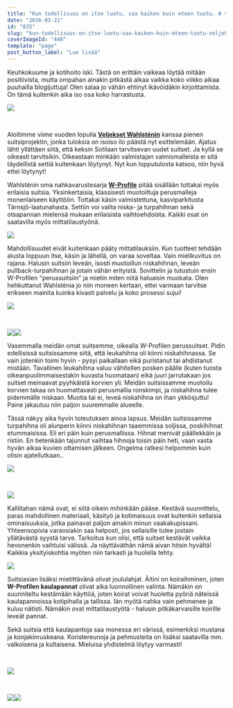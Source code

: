 ```yaml
---
title: "Kun todellisuus on itse luotu, saa kaiken kuin eteen tuotu. # veljeksetwahlstén"
date: "2016-03-21"
id: "835"
slug: "kun-todellisuus-on-itse-luotu-saa-kaiken-kuin-eteen-tuotu-veljeksetwahlsten"
coverImageId: "440"
template: "page"
post_button_label: "Lue lisää"
---
```


Keuhkokuume ja kotihoito iski. Tästä on erittäin vaikeaa löytää mitään positiivista, mutta ompahan ainakin pitkästä aikaa vaikka koko viikko aikaa puuhailla blogijuttuja! Olen salaa jo vähän ehtinyt ikävöidäkin kirjoittamista. On tämä kuitenkin aika iso osa koko harrastusta.

[![](/images/201511241148585047.jpg)](https://qpm.kda.mybluehost.me/wp-content/uploads/2016/03/201511241148585047.jpg)

 

Aloitimme viime vuoden lopulla **[Veljekset Wahlsténin](http://veljwahlsten.com/)** kanssa pienen suitsiprojektin, jonka tuloksia on isoiso ilo päästä nyt esittelemään. Ajatus lähti yllättäen siitä, että keksin Sotilaan tarvitsevan uudet suitset. Ja kyllä se oikeasti tarvitsikin. Oikeastaan minkään valmistajan valmismalleista ei sitä täydellistä settiä kuitenkaan löytynyt. Nyt kun lopputulosta katsoo, niin hyvä ettei löytynyt!

Wahlsténin oma nahkavarustesarja **[W-Profile](http://www.w-profile.com/)** pitää sisällään tottakai myös erilaisia suitsia. Yksinkertaisia, klassisesti muotoiltuja perusmalleja monenlaiseen käyttöön. Tottakai käsin valmistettuna, kasviparkitusta Tärnsjö-laatunahasta. Settiin voi valita niska- ja turpahihnan sekä otsapannan mielensä mukaan erilaisista vaihtoehdoista. Kaikki osat on saatavilla myös mittatilaustyönä.

[![](/images/suitset.png)](https://qpm.kda.mybluehost.me/wp-content/uploads/2016/03/suitset.png)

Mahdollisuudet eivät kuitenkaan pääty mittatilauksiin. Kun tuotteet tehdään alusta loppuun itse, käsin ja lähellä, on varaa soveltaa. Vain mielikuvitus on rajana. Halusin suitsiin leveän, isosti muotoillun niskahihnan, leveän pullback-turpahihnan ja jotain vähän erityistä. Sovittelin ja tutustuin ensin W-Profilen "perussuitsiin" ja mietin miten niitä haluaisin muokata. Olen hehkuttanut Wahlsténia jo niin moneen kertaan, ettei varmaan tarvitse erikseen mainita kuinka kivasti palvelu ja koko prosessi sujui!

[![](/images/201511241148581714.jpg)](https://qpm.kda.mybluehost.me/wp-content/uploads/2016/03/201511241148581714.jpg)

 

[![](/images/2015-12-23-2B01.08.22-2B1-300x193.jpg)](https://qpm.kda.mybluehost.me/wp-content/uploads/2016/03/2015-12-23-2B01.08.22-2B1.jpg)[![](/images/IMG_2449-300x200.jpg)](https://qpm.kda.mybluehost.me/wp-content/uploads/2016/03/IMG_2449.jpg)

Vasemmalla meidän omat suitsemme, oikealla W-Profilen perussuitset. Pidin edellisissä suitsissamme siitä, että leukahihna oli kiinni niskahihnassa. Se vain jotenkin toimi hyvin - pysyi paikallaan eikä puristanut tai ahdistanut mistään. Tavallinen leukahihna valuu vähitellen posken päälle (kuten tuosta oikeanpuolimmaisestakin kuvasta huomataan) eikä juuri jarrutakaan jos suitset meinaavat pyyhkäistä korvien yli. Meidän suitsissamme muotoilu korvien takaa on huomattavasti perusmallia ronskimpi, ja niskahihna tulee pidemmälle niskaan. Muotia tai ei, leveä niskahihna on ihan ykkösjuttu! Paine jakautuu niin paljon suuremmalle alueelle.

Tässä näkyy aika hyvin toteutuksen ainoa lapsus. Meidän suitsissamme turpahihna oli alunperin kiinni niskahihnan taaemmissa soljissa, poskihihnat etummaisissa. Eli eri päin kuin perusmallissa. Hihnat menivät päällekkäin ja ristiin. En tietenkään tajunnut vaihtaa hihnoja toisin päin heti, vaan vasta hyvän aikaa kuvien ottamisen jälkeen. Ongelma ratkesi helpommin kuin olisin ajatellutkaan..

[![](/images/2015-12-23-2B01.07.06-2B1.jpg)](https://qpm.kda.mybluehost.me/wp-content/uploads/2016/03/2015-12-23-2B01.07.06-2B1.jpg)

 

[![](/images/2015-12-23-2B01.07.36-2B1.jpg)](https://qpm.kda.mybluehost.me/wp-content/uploads/2016/03/2015-12-23-2B01.07.36-2B1.jpg)

Kalliitahan nämä ovat, ei siitä oikein mihinkään pääse. Kestävä suunnittelu, paras mahdollinen materiaali, käsityö ja kotimaisuus ovat kuitenkin sellaisia ominaisuuksia, jotka painavat paljon ainakin minun vaakakupissani. Yhteensopivia varaosiakin saa helposti, jos sellaisille tulee jostain yllätävästä syystä tarve. Tarkoitus kun olisi, että suitset kestävät vaikka hevonenkin vaihtuisi välissä. Ja näyttäväthän nämä aivan hitsin hyvältä! Kaikkia yksityiskohtia myöten niin tarkasti ja huolella tehty.

[![](/images/IMG_3551_.png)](https://qpm.kda.mybluehost.me/wp-content/uploads/2016/03/IMG_3551_.png)

Suitsiasian lisäksi mietittävänä olivat joululahjat. Äitini on koiraihminen, joten **W-Profilen kaulapannat** olivat aika luonnollinen valinta. Nämäkin on suunniteltu kestämään käyttöä, joten koirat voivat huoletta pyöriä näteissä kaulapannoissa kotipihalla ja tallissa. Iän myötä nahka vain pehmenee ja kuluu nätisti. Nämäkin ovat mittatilaustyötä - halusin pitkäkarvaisille koirille leveät pannat.

Sekä suitsia että kaulapantoja saa monessa eri värissä, esimerkiksi mustana ja konjakinruskeana. Koristereunoja ja pehmusteita on lisäksi saatavilla mm. valkoisena ja kultaisena. Mieluisa yhdistelmä löytyy varmasti!

 

[![](/images/2015-12-23-2B01.08.02-2B1.jpg)](https://qpm.kda.mybluehost.me/wp-content/uploads/2016/03/2015-12-23-2B01.08.02-2B1.jpg)

 

[![](/images/IMG_2977_-300x200.png)](https://qpm.kda.mybluehost.me/wp-content/uploads/2016/03/IMG_2977_.png)[![](/images/IMG_2980_-300x200.png)](https://qpm.kda.mybluehost.me/wp-content/uploads/2016/03/IMG_2980_.png)
